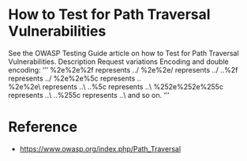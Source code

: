 # How to Test for Path Traversal Vulnerabilities
See the OWASP Testing Guide article on how to Test for Path Traversal Vulnerabilities.
Description
Request variations
Encoding and double encoding:
‘’’
%2e%2e%2f represents ../
%2e%2e/ represents ../
..%2f represents ../ 
%2e%2e%5c represents ..\
%2e%2e\ represents ..\ 
..%5c represents ..\ 
%252e%252e%255c represents ..\ 
..%255c represents ..\ and so on. 
‘’’

# Reference

* https://www.owasp.org/index.php/Path_Traversal